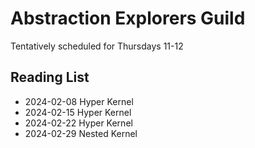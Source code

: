 # Abstraction Explorers Guild

Tentatively scheduled for Thursdays 11-12

## Reading List

- 2024-02-08 Hyper Kernel
- 2024-02-15 Hyper Kernel
- 2024-02-22 Hyper Kernel
- 2024-02-29 Nested Kernel

